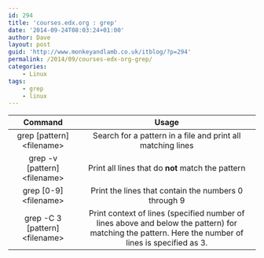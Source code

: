 ```yaml
---
id: 294
title: 'courses.edx.org : grep'
date: '2014-09-24T08:03:24+01:00'
author: Dave
layout: post
guid: 'http://www.monkeyandlamb.co.uk/itblog/?p=294'
permalink: /2014/09/courses-edx-org-grep/
categories:
    - Linux
tags:
    - grep
    - linux
---
```


| **Command** | **Usage** |
|:-:|:-:|
| grep \[pattern\] &lt;filename&gt; | Search for a pattern in a file and print all matching lines |
| grep -v \[pattern\] &lt;filename&gt; | Print all lines that do **not** match the pattern |
| grep \[0-9\] &lt;filename&gt; | Print the lines that contain the numbers 0 through 9 |
| grep -C 3 \[pattern\] &lt;filename&gt; | Print context of lines (specified number of lines above and below the pattern) for matching the pattern. Here the number of lines is specified as 3. |